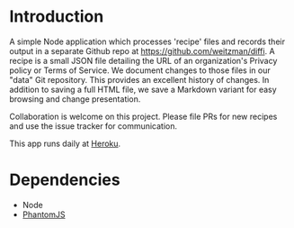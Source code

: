 Introduction
===========
A simple Node application which processes 'recipe' files and records their output in a separate Github repo at https://github.com/weitzman/diffi. A recipe is a small JSON file detailing the URL of an organization's Privacy policy or Terms of Service. We document changes to those files in our "data" Git repository. This provides an excellent history of changes. In addition to saving a full HTML file, we save a Markdown variant for easy browsing and change presentation.

Collaboration is welcome on this project. Please file PRs for new recipes and use the issue tracker for communication.

This app runs daily at [Heroku](https://dashboard.heroku.com/apps/difficode/).

Dependencies
=======
- Node
- [PhantomJS](http://phantomjs.org/)

